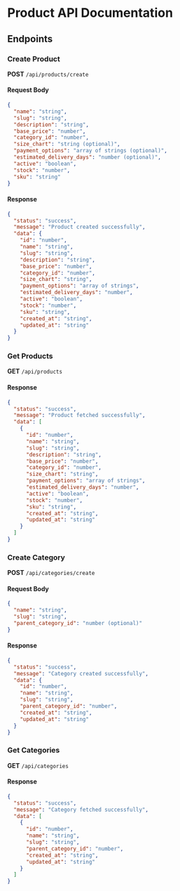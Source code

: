 # Product API Documentation

## Endpoints

### Create Product
**POST** `/api/products/create`

#### Request Body
```json
{
  "name": "string",
  "slug": "string",
  "description": "string",
  "base_price": "number",
  "category_id": "number",
  "size_chart": "string (optional)",
  "payment_options": "array of strings (optional)",
  "estimated_delivery_days": "number (optional)",
  "active": "boolean",
  "stock": "number",
  "sku": "string"
}
```

#### Response
```json
{
  "status": "success",
  "message": "Product created successfully",
  "data": {
    "id": "number",
    "name": "string",
    "slug": "string",
    "description": "string",
    "base_price": "number",
    "category_id": "number",
    "size_chart": "string",
    "payment_options": "array of strings",
    "estimated_delivery_days": "number",
    "active": "boolean",
    "stock": "number",
    "sku": "string",
    "created_at": "string",
    "updated_at": "string"
  }
}
```

### Get Products
**GET** `/api/products`

#### Response
```json
{
  "status": "success",
  "message": "Product fetched successfully",
  "data": [
    {
      "id": "number",
      "name": "string",
      "slug": "string",
      "description": "string",
      "base_price": "number",
      "category_id": "number",
      "size_chart": "string",
      "payment_options": "array of strings",
      "estimated_delivery_days": "number",
      "active": "boolean",
      "stock": "number",
      "sku": "string",
      "created_at": "string",
      "updated_at": "string"
    }
  ]
}
```

### Create Category
**POST** `/api/categories/create`

#### Request Body
```json
{
  "name": "string",
  "slug": "string",
  "parent_category_id": "number (optional)"
}
```

#### Response
```json
{
  "status": "success",
  "message": "Category created successfully",
  "data": {
    "id": "number",
    "name": "string",
    "slug": "string",
    "parent_category_id": "number",
    "created_at": "string",
    "updated_at": "string"
  }
}
```

### Get Categories
**GET** `/api/categories`

#### Response
```json
{
  "status": "success",
  "message": "Category fetched successfully",
  "data": [
    {
      "id": "number",
      "name": "string",
      "slug": "string",
      "parent_category_id": "number",
      "created_at": "string",
      "updated_at": "string"
    }
  ]
}
```